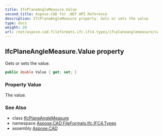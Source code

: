 ```yaml
---
title: IfcPlaneAngleMeasure.Value
second_title: Aspose.CAD for .NET API Reference
description: IfcPlaneAngleMeasure property. Gets or sets the value
type: docs
weight: 20
url: /net/aspose.cad.fileformats.ifc.ifc4.types/ifcplaneanglemeasure/value/
---
```

## IfcPlaneAngleMeasure.Value property

Gets or sets the value.

```csharp
public double Value { get; set; }
```

### Property Value

The value.

### See Also

* class [IfcPlaneAngleMeasure](../)
* namespace [Aspose.CAD.FileFormats.Ifc.IFC4.Types](../../ifcplaneanglemeasure/)
* assembly [Aspose.CAD](../../../)


